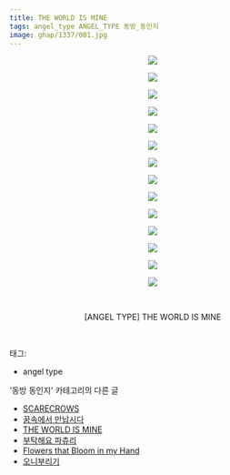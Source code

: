 ```yaml
---
title: THE WORLD IS MINE
tags: angel_type ANGEL_TYPE 동방_동인지
image: ghap/1337/001.jpg
---
```

<div class="article">
<p style="text-align: center; clear: none; float: none;"><img src="{{ site.nasurl }}/ghap/1337/001.jpg"/></p>
<p style="text-align: center; clear: none; float: none;"><img src="{{ site.nasurl }}/ghap/1337/002.jpg"/></p>
<p style="text-align: center; clear: none; float: none;"><img src="{{ site.nasurl }}/ghap/1337/003.jpg"/></p>
<p style="text-align: center; clear: none; float: none;"><img src="{{ site.nasurl }}/ghap/1337/004.jpg"/></p>
<p style="text-align: center; clear: none; float: none;"><img src="{{ site.nasurl }}/ghap/1337/005.jpg"/></p>
<p style="text-align: center; clear: none; float: none;"><img src="{{ site.nasurl }}/ghap/1337/006.jpg"/></p>
<p style="text-align: center; clear: none; float: none;"><img src="{{ site.nasurl }}/ghap/1337/007.jpg"/></p>
<p style="text-align: center; clear: none; float: none;"><img src="{{ site.nasurl }}/ghap/1337/008.jpg"/></p>
<p style="text-align: center; clear: none; float: none;"><img src="{{ site.nasurl }}/ghap/1337/009.jpg"/></p>
<p style="text-align: center; clear: none; float: none;"><img src="{{ site.nasurl }}/ghap/1337/010.jpg"/></p>
<p style="text-align: center; clear: none; float: none;"><img src="{{ site.nasurl }}/ghap/1337/011.jpg"/></p>
<p style="text-align: center; clear: none; float: none;"><img src="{{ site.nasurl }}/ghap/1337/012.jpg"/></p>
<p style="text-align: center; clear: none; float: none;"><img src="{{ site.nasurl }}/ghap/1337/013.jpg"/></p>
<p style="text-align: center; clear: none; float: none;"><img src="{{ site.nasurl }}/ghap/1337/014.jpg"/></p>
<p style="text-align: center; clear: none; float: none;"><br/></p>
<p style="text-align: center; clear: none; float: none;">[ANGEL TYPE] THE WORLD IS MINE</p>
<p><br/></p>
</div><div class="tagTrail">
<p>태그: </p>
<ul>
<li>angel type</li>
</ul>
</div><div class="another">
<p>'동방 동인지' 카테고리의 다른 글</p>
<ul>
<li><a href="/2016-08-04-ghap_1339">SCARECROWS</a></li>
<li><a href="/2016-08-04-ghap_1338">꿈속에서 만납시다</a></li>
<li><a href="/2016-08-04-ghap_1337">THE WORLD IS MINE</a></li>
<li><a href="/2016-08-03-ghap_1336">부탁해요 파츄리</a></li>
<li><a href="/2016-08-03-ghap_1335">Flowers that Bloom in my Hand</a></li>
<li><a href="/2016-08-03-ghap_1334">오니부리기</a></li>
</ul>
</div><div class="cb_module cb_fluid">
<div class="cb_wrt cb_profile">
</div><!-- commentList close -->
</div>